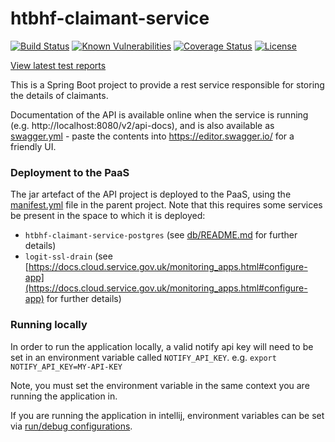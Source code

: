 # htbhf-claimant-service

[![Build Status](https://img.shields.io/travis/com/DepartmentOfHealth-htbhf/htbhf-claimant-service/master.svg)](https://travis-ci.com/DepartmentOfHealth-htbhf/htbhf-claimant-service)
[![Known Vulnerabilities](https://snyk.io/test/github/DepartmentOfHealth-htbhf/htbhf-claimant-service/badge.svg?targetFile=build.gradle)](https://snyk.io/test/github/DepartmentOfHealth-htbhf/htbhf-claimant-service?targetFile=build.gradle)
[![Coverage Status](https://codecov.io/gh/DepartmentOfHealth-htbhf/htbhf-claimant-service/branch/master/graph/badge.svg)](https://codecov.io/gh/DepartmentOfHealth-htbhf/htbhf-claimant-service)
[![License](https://img.shields.io/badge/license-MIT-blue.svg)](https://opensource.org/licenses/MIT)

[View latest test reports](https://departmentofhealth-htbhf.github.io/htbhf-claimant-service/)

This is a Spring Boot project to provide a rest service responsible for storing the details of claimants.

Documentation of the API is available online when the service is running (e.g. http://localhost:8080/v2/api-docs),
and is also available as [swagger.yml](swagger.yml) - paste the contents into https://editor.swagger.io/ for a friendly UI.

### Deployment to the PaaS
The jar artefact of the API project is deployed to the PaaS, using the [manifest.yml](manifest.yml) file in the parent project.
Note that this requires some services be present in the space to which it is deployed: 
* `htbhf-claimant-service-postgres` (see [db/README.md](db/README.md) for further details)
* `logit-ssl-drain` (see [https://docs.cloud.service.gov.uk/monitoring_apps.html#configure-app](https://docs.cloud.service.gov.uk/monitoring_apps.html#configure-app) for further details)

### Running locally
In order to run the application locally, a valid notify api key will need to be set in an environment variable called `NOTIFY_API_KEY`. e.g. `export NOTIFY_API_KEY=MY-API-KEY`

Note, you must set the environment variable in the same context you are running the application in. 

If you are  running the application in intellij, environment variables can be set via [run/debug configurations](https://www.jetbrains.com/help/idea/creating-and-editing-run-debug-configurations.html).
